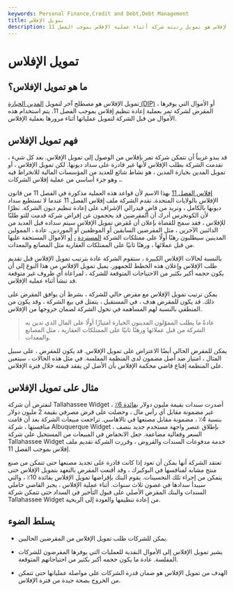 ```yaml
---
keywords: Personal Finance,Credit and Debt,Debt Management
title: تمويل الإفلاس
description: تمويل الإفلاس هو تمويل رتبته شركة أثناء عملية الإفلاس بموجب الفصل 11.
---
```


# تمويل الإفلاس
## ما هو تمويل الإفلاس؟

تمويل الإفلاس هو مصطلح آخر لتمويل [المدين الحيازة (DIP)](/debtorinpossessionfinancing) ، أو الأموال التي يوفرها المقرض لشركة تمر بعملية إعادة تنظيم إفلاس بموجب الفصل 11. يتم استخدام هذه الأموال من قبل الشركة لتمويل عملياتها أثناء مرورها بعملية الإفلاس.

## فهم تمويل الإفلاس

قد يبدو غريباً أن تتمكن شركة تمر بإفلاس من الوصول إلى تمويل الإفلاس. بعد كل شيء ، تقدمت الشركة بطلب الإفلاس لأنها غير قادرة على سداد ديونها. لكن تمويل الإفلاس ، أو تمويل المدين بحيازة المدين ، هو نشاط شائع للعديد من المؤسسات المالية للانخراط فيه ، وهو جزء أساسي من عملية إفلاس الشركات.

[إفلاس الفصل 11](/chapter11) بهذا الاسم لأن قواعد هذه العملية مذكورة في الفصل 11 من قانون الإفلاس بالولايات المتحدة. تقدم الشركة ملف إفلاس الفصل 11 عندما لا تستطيع سداد ديونها بالكامل ، وتريد من قاضٍ فيدرالي الإشراف على إعادة تنظيم ديون الشركة. نظرًا لأن الكونجرس أدرك أن المقرضين قد يحجمون عن إقراض شركة قدمت للتو طلبًا للإفلاس ، فقد سمح للقضاة بإعلان أن مُقرض تمويل الإفلاس سيتم سداده قبل العديد من الدائنين الآخرين ، مثل المقرضين السابقين أو الموظفين أو الموردين. عادة ، الممولين المدينين سيطلبون رهنًا أولًا على ممتلكات الشركة [المستردة](/receivables) [،](/debtorinpossession) [أو](/receivables) الأموال المستحقة عليها من قبل عملائها ، ورهنًا ثانيًا على الممتلكات العقارية مثل المصانع والمعدات.

بالنسبة لحالات الإفلاس الكبيرة ، ستقوم الشركة عادة بترتيب تمويل الإفلاس قبل تقديم طلب الإفلاس وإعلان هذه الخطط للجمهور. يميل تمويل الإفلاس من هذا النوع إلى أن يكون حجمه أكبر بكثير من الاحتياجات المتوقعة للشركة ، لمراعاة أي ظروف غير متوقعة قد تنشأ أثناء عملية الإفلاس.

يمكن ترتيب تمويل الإفلاس مع مقرض حالي للشركة ، بشرط أن يوافق المقرض على ذلك. قد يكون للمقرض هدف ، في المستقبل ، يتمثل في بيع الشركة ، وقد يكون من المنطقي بالنسبة لهم المساهمة في تحول الشركة لضمان خروجها من الإفلاس.

> عادةً ما يطلب المموّلون المدينون الحيازة امتيازًا أولًا على المال الذي تدين به الشركة من قبل عملائها ورهنًا ثانيًا على الممتلكات العقارية ، مثل المصانع والمعدات.

>

يمكن للمقرض الحالي أيضًا الاعتراض على تمويل الإفلاس. قد يكون للمقرض ، على سبيل المثال ، امتياز ضد أصل مضمون لدى المنظمة المفلسة. في مثل هذه الحالات ، سيتعين على المنظمة إقناع قاضي محكمة الإفلاس بأن الأصل لن يفقد قيمته خلال فترة الإفلاس.

## مثال على تمويل الإفلاس

لنفترض أن شركة Tallahassee Widget أصدرت سندات بقيمة مليون دولار [بفائدة 6٪](/interest) ، غير مضمونة مقابل أي رأس مال ، وحصلت على قرض مصرفي بقيمة 2 مليون دولار بنسبة 4٪ ، مضمونة مقابل مصنعها في تالاهاسي. تراجعت مبيعات الشركة بعد أن قامت منافستها ، شركة Albuquerque Widget ، بإطلاق عنصر واجهة مستخدم جديد بنصف السعر وفعالية مضاعفة. جعل الانخفاض في المبيعات من المستحيل على شركة Tallahassee Widget خدمة مدفوعات السندات والقروض ، وقررت الشركة تقديم ملف إفلاس بموجب الفصل 11.

تعتقد الشركة أنها يمكن أن تعود إذا كانت قادرة على تجديد مصنعها حتى تتمكن من صنع منتج مشابه لمنافسها في البوكيرك ، وقد أقنعت المقرض بالتعهد بتمويل الإفلاس حتى يتمكن من إجراء تلك التحسينات. يقوم البنك بإقراضها تمويل الإفلاس بفائدة 10٪ ، والتي سيبدأ سدادها في غضون ثلاث سنوات. أثناء عملية الإفلاس ، يجبر القاضي حاملي السندات والبنك المقرض الأصلي على قبول التأخير في السداد حتى تتمكن شركة Tallahassee Widget من إعادة تنظيمها والعودة إلى الربحية.

## يسلط الضوء

- يمكن للشركات طلب تمويل الإفلاس من المقرضين الحاليين.

- يشير تمويل الإفلاس إلى الأموال النقدية للعمليات التي يوفرها المقرضون للشركات المفلسة. عادة ما يكون حجمه أكبر بكثير من احتياجاتهم المتوقعة.

- الهدف من تمويل الإفلاس هو ضمان قدرة الشركات على مواصلة عملياتها حتى تتمكن من الخروج بصحة جيدة من فترة الإفلاس.

